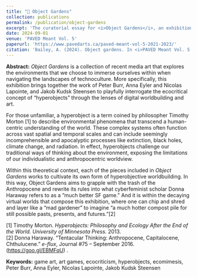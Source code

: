 ```yaml
---
title: "🌿 Object Gardens"
collection: publications
permalink: /publication/object-gardens
excerpt: 'The curatorial essay for <i>Object Gardens</i>, an exhibition of ecocritical game art installations that I curated at PAVED Arts in Saskatoon in the summer of 2023 featuring the work of Peter Burr, Anna Eyler and Nicolas Lapointe, and Jakob Kudsk Steensen. Theoretically, the exhibition was inspired in large part by the recent texts by figures like Donna Haraway, Timothy Morton, and Jeff Vandermeer.'
date: 2024-09-01
venue: 'PAVED Meant Vol. 5'
paperurl: 'https://www.pavedarts.ca/paved-meant-vol-5-2021-2023/'
citation: 'Bailey, A. (2024). Object gardens. In <i>PAVED Meant Vol. 5 (2021-2023)</i>, edited by David LaRiviere. PAVED Arts. https://www.pavedarts.ca/paved-meant-vol-5-2021-2023/'
---
```


<b>Abstract:</b> <i>Object Gardens</i> is a collection of recent media art that explores the environments that we choose to immerse ourselves within when navigating the landscapes of technoculture. More specifically, this exhibition brings together the work of Peter Burr, Anna Eyler and Nicolas Lapointe, and Jakob Kudsk Steensen to playfully interrogate the ecocritical concept of “hyperobjects” through the lenses of digital worldbuilding and art.

For those unfamiliar, a hyperobject is a term coined by philosopher Timothy Morton [1] to describe environmental phenomena that transcend a human-centric understanding of the world. These complex systems often function across vast spatial and temporal scales and can include seemingly incomprehensible and apocalyptic processes like extinction, black holes, climate change, and radiation. In effect, hyperobjects challenge our traditional ways of thinking about the environment, exposing the limitations of our individualistic and anthropocentric worldview.

Within this theoretical context, each of the pieces included in <i>Object Gardens</i> works to cultivate its own form of hyperobjective worldbuilding. In this way, Object Gardens aims to grapple with the trash of the Anthropocene and rewrite its rules into what cyberfeminist scholar Donna Haraway refers to as a ”much better SF game.” And it is within the decaying virtual worlds that compose this exhibition, where one can chip and shred and layer like a “mad gardener” to imagine “a much hotter compost pile for still possible pasts, presents, and futures.”[2]

[1] Timothy Morton. <i>Hyperobjects: Philosophy and Ecology After the End of the World. University of Minnesota Press.</i> 2013.<br>
[2] Donna Haraway. “Tentacular Thinking: Anthropocene, Capitalocene, Chthulucene.” <i>e-flux</i>, Journal #75 – September 2016. (https://goo.gl/EBMFqU) . 

<b>Keywords:</b> game art, art games, ecocriticism, hyperobjects, ecomimesis, Peter Burr, Anna Eyler, Nicolas Lapointe, Jakob Kudsk Steensen
  
